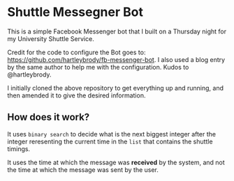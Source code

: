 # Shuttle Messegner Bot

This is a simple Facebook Messenger bot that I built on a Thursday night for my University Shuttle Service.

Credit for the code to configure the Bot goes to: https://github.com/hartleybrody/fb-messenger-bot. I also used a blog entry by the same author to help me with the configuration. Kudos to @hartleybrody.

I initially cloned the above repository to get everything up and running, and then amended it to give the desired information.

## How does it work?

It uses `binary search` to decide what is the next biggest integer after the integer reresenting the current time in the `list` that contains the shuttle timings.

It uses the time at which the message was **received** by the system, and not the time at which the message was sent by the user.